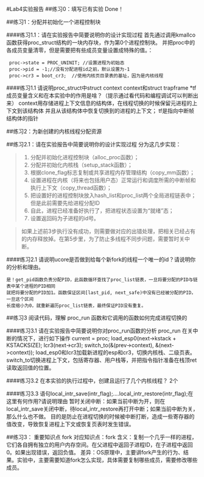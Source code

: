 #Lab4实验报告
##练习0：填写已有实验
	Done！
	
##练习1：分配并初始化一个进程控制块

####练习1.1：请在实验报告中简要说明你的设计实现过程
	首先通过调用kmallco函数获得proc_struct结构的一块内存块，作为第0个进程控制块。
	并把proc中的各成员变量清零，但是需要把有些成员变量设置成特殊的值。：
	
	 proc->state = PROC_UNINIT; //设置进程为初始态
     proc->pid = -1;//没有分配进程id之前，默认设置为-1
     proc->cr3 = boot_cr3;  //使用内核页目录表的基址，因为是内核线程
	 
####练习1.1 请说明proc_struct中struct context context和struct trapframe *tf成员变量含义和在本实验中的作用是啥？（提示通过看代码和编程调试可以判断出来）
	context用存储进程上下文信息的结构体，在线程切换的时候保留元进程的上下文到该结构体
	并且从该结构体中恢复切换到的进程的上下文；
	tf是指向中断帧结构体的指针
	
##练习2：为新创建的内核线程分配资源

##练习2.1：请在实验报告中简要说明你的设计实现过程
	 分为这几步实现：
>1. 分配并初始化进程控制块（alloc_proc函数）；
>2. 分配并初始化内核栈（setup_stack函数）；
>3. 根据clone_flag标志复制或共享进程内存管理结构（copy_mm函数）；
>4. 设置进程在内核（将来也包括用户态）正常运行和调度所需的中断帧和执行上下文（copy_thread函数）；
>5. 把设置好的进程控制块放入hash_list和proc_list两个全局进程链表中；但是此前需要先给进程分配ID
>6. 自此，进程已经准备好执行了，把进程状态设置为“就绪”态；
>7. 设置返回码为子进程的id号。

>如果上述前3步执行没有成功，则需要做对应的出错处理，把相关已经占有的内存释放掉。在第5步里，为了防止多线程不同步问题，需要暂时关中断。

####练习2.1 请说明ucore是否做到给每个新fork的线程一个唯一的id？请说明你的分析和理由。
	
	是！get_pid函数负责分配PID，此函数循环查找了proc_list链表，一旦将要分配的PID与链表中某个进程的PID相同
	就把将要分配的PID加1。函数保证区间[last_pid, next_safe)中没有已经被分配的PID，一旦这个区间
	长度缩小为0，就重新遍历proc_list链表，最终保证PID没有重复。

##练习3 阅读代码，理解 proc_run 函数和它调用的函数如何完成进程切换的
	
####练习3.1 请在实验报告中简要说明你对proc_run函数的分析
	proc_run 在关中断的情况下，进行如下操作
	current = proc;
    load_esp0(next->kstack + KSTACKSIZE);
    lcr3(next->cr3);
    switch_to(&(prev->context), &(next->context));
	load_esp0和lcr3加载新进程的esp和cr3，切换内核栈、二级页表。switch_to切换进程上下文，包括寄存器、用户栈等，并把指令指针准备在栈顶ret读取返回值的位置。

####练习3.2 在本实验的执行过程中，创建且运行了几个内核线程？
	2个

####练习3.3 语句local_intr_save(intr_flag);....local_intr_restore(intr_flag);在这里有何作用?请说明理由
	暂时关闭中断：如果当前中断为开，则在local_intr_save关闭中断，待local_intr_restore再打开中断；如果当前中断为关，那么什么也不做。
	目的是防止在进程切换的时候被中断打断，造成一些寄存器的值改变，导致恢复进程上下文或恢复页表时发生错误。

##练习3： 重要知识点
	fork
	对应知识点：fork
	含义：复制一个几乎一样的进程，它们各自拥有独立的用户内存空间。在父进程中返回子进程ID，在子进程中返回0。如果出现错误，返回负值。
	差异：OS原理中，主要讲fork产生的行为、结果。实验中，主要需要知道fork怎么实现，具体需要复制哪些成员，需要修改哪些成员。
	